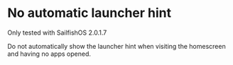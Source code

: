 # No automatic launcher hint

Only tested with SailfishOS 2.0.1.7

Do not automatically show the launcher hint when visiting the homescreen and having no apps opened.
